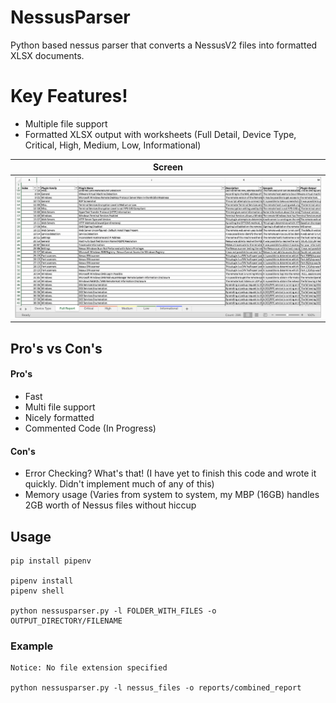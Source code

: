 # NessusParser

Python based nessus parser that converts a NessusV2 files into formatted XLSX documents.

# Key Features!

  - Multiple file support
  - Formatted XLSX output with worksheets (Full Detail, Device Type, Critical, High, Medium, Low, Informational)

| Screen |
| ---------------|
| <img src="./screenshots/Example.png" width="600"> |


## Pro's vs Con's
#### Pro's
  - Fast
  - Multi file support
  - Nicely formatted
  - Commented Code (In Progress)

#### Con's
  - Error Checking? What's that! (I have yet to finish this code and wrote it quickly. Didn't implement much of any of this)
  - Memory usage (Varies from system to system, my MBP (16GB) handles 2GB worth of Nessus files without hiccup 
 

## Usage

```
pip install pipenv

pipenv install
pipenv shell

python nessusparser.py -l FOLDER_WITH_FILES -o OUTPUT_DIRECTORY/FILENAME
```

### Example

```
Notice: No file extension specified

python nessusparser.py -l nessus_files -o reports/combined_report
```


